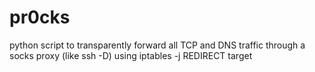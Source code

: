 # pr0cks
python script to transparently forward all TCP and DNS traffic through a socks proxy (like ssh -D) using iptables -j REDIRECT target
